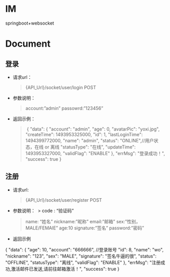 # IM
springboot+websocket
# Document
## 登录
* 请求url：
  > {API_Url}/socket/user/login
  > POST
* 参数说明：
  > account:”admin”
  > passowrd:”123456”
* 返回示例：
  > <p> { "data": {
  >  "account": "admin",
  >  "age": 0,
  >  "avatarPic": "yoxi.jpg",
  >  "createTime": 1493953325000,
  >  "id": 1,
  >  "lastLoginTime": 1494399772000,
  >  "name": "admin",
  >  "status": "ONLINE",//用户状态，在线 or 离线
  >  "statusType": "在线",
  >  "updateTime": 1493953327000,
  >  "validFlag": "ENABLE"
  > },
  > "errMsg": "登录成功！",
  > "success": true
  > }
  > </p>

 
## 注册
* 请求url:
  > {API_Url}/socket/user/register
  > POST
* 参数说明：
  >  code : “验证码”
  >  name: “姓名”
  >  nickname:”昵称”
  >  email:”邮箱”
  >  sex:”性别，MALE/FEMAIE”
  >  age:10
  >  signature:”签名”
  >  password:”密码”
* 返回示例
> 
 <html>
  {
  "data": {
    "age": 10,
    "account": "666666", //登录账号
    "id": 8,
    "name": "wo",
    "nickname": "123",
    "sex": "MALE",
    "signature": "签名牛逼的很",
    "status": "OFFLINE",
    "statusType": "离线",
    "validFlag": "ENABLE"
  },
  "errMsg": "注册成功,激活邮件已发送,请前往邮箱激活！",
  "success": true
}
</html>

